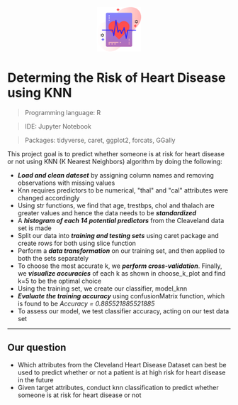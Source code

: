 <p align="center">
  <img width="100" height="100" src="https://github.com/rosa-rzi/Diagnostic-for-Heart-Disease-using-KNN/blob/6d08b0ae412e8054515e095518059517b936eedc/images/heart-rate%20(3).png">
</p>

# Determing the Risk of Heart Disease using KNN
>  Programming language: R

> IDE: Jupyter Notebook

>  Packages: tidyverse, caret, ggplot2, forcats, GGally

This project goal is to predict whether someone is at risk for heart disease or not using KNN (K Nearest Neighbors) algorithm by doing the following:
- _**Load and clean dateset**_ by assigning column names and removing observations with missing values
- Knn requires predictors to be numerical, "thal" and "cal" attributes were changed accordingly
- Using str functions, we find that age, trestbps, chol and thalach are greater values and hence the data needs to be _**standardized**_
- A _**histogram of each 14 potential predictors**_ from the Cleaveland data set is made
- Split our data into _**training and testing sets**_ using caret package and create rows for both using slice function
- Perform a _**data transformation**_ on our training set, and then applied to both the sets separately
- To choose the most accurate k, we _**perform cross-validation**_. Finally, we _**visualize accuracies**_ of each k as shown in choose_k_plot and find k=5 to be the optimal choice
- Using the training set, we create our classifier, model_knn
- _**Evaluate the training accuracy**_ using confusionMatrix function, which is found to be *Accuracy = 0.885521885521885*
- To assess our model, we test classifier accuracy, acting on our test data set

---
Our question
----
- Which attributes from the Cleveland Heart Disease Dataset can best be used to predict whether or not a patient is at high risk for heart disease in the future
- Given target attributes, conduct knn classification to predict whether someone is at risk for heart disease or not 

